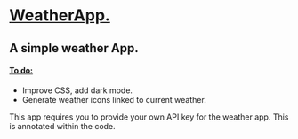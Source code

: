 <h1><ins> WeatherApp. </ins></h1> 
<h2>A simple weather App.</h2>
<h4> <ins> To do: </ins></h4>
<ul> 
  <li>Improve CSS, add dark mode.</li>
  <li>Generate weather icons linked to current weather.</li>
</ul>

<p> This app requires you to provide your own API key for the weather app. This is annotated within the code. </p>
